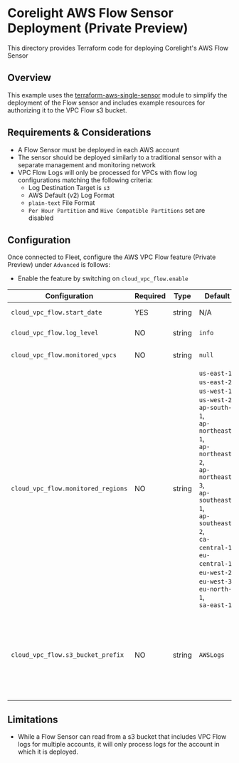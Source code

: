 # Corelight AWS Flow Sensor Deployment (Private Preview)

This directory provides Terraform code for deploying Corelight's AWS Flow Sensor

## Overview

This example uses the [terraform-aws-single-sensor](https://github.com/corelight/terraform-aws-single-sensor) module 
to simplify the deployment of the Flow sensor and includes example resources for authorizing it to the VPC Flow s3 bucket.

## Requirements & Considerations
* A Flow Sensor must be deployed in each AWS account
* The sensor should be deployed similarly to a traditional sensor with a separate management and monitoring network
* VPC Flow Logs will only be processed for VPCs with flow log configurations matching the following criteria:
  * Log Destination Target is `s3` 
  * AWS Default (v2) Log Format
  * `plain-text` File Format
  * `Per Hour Partition` and `Hive Compatible Partitions` set are disabled

## Configuration 
Once connected to Fleet, configure the AWS VPC Flow feature (Private Preview) under `Advanced` is follows:
* Enable the feature by switching on `cloud_vpc_flow.enable`

| Configuration                      | Required | Type   | Default                                                                                                                                                                                                                                                                                                     | Purpose                                                                                                                                                                                                                                                                                  | Example                 |
|------------------------------------|----------|--------|-------------------------------------------------------------------------------------------------------------------------------------------------------------------------------------------------------------------------------------------------------------------------------------------------------------|------------------------------------------------------------------------------------------------------------------------------------------------------------------------------------------------------------------------------------------------------------------------------------------|-------------------------|
| `cloud_vpc_flow.start_date`        | YES      | string | N/A                                                                                                                                                                                                                                                                                                         | The AWS date used to begin process logs                                                                                                                                                                                                                                                  | `2025/06/01`            |
| `cloud_vpc_flow.log_level`         | NO       | string | `info`                                                                                                                                                                                                                                                                                                      | The log level of the service                                                                                                                                                                                                                                                             | `debug` to troubleshoot |
| `cloud_vpc_flow.monitored_vpcs`    | NO       | string | `null`                                                                                                                                                                                                                                                                                                      |                                                                                                                                                                                                                                                                                          | `vpc-12345,vpc-54321`   |
| `cloud_vpc_flow.monitored_regions` | NO       | string | `us-east-1`,<br/>`us-east-2`,<br/>`us-west-1`,<br/>`us-west-2`,<br/>`ap-south-1`,<br/>`ap-northeast-1`,<br/>`ap-northeast-2`,<br/>`ap-northeast-3`,<br/>`ap-southeast-1`,<br/>`ap-southeast-2`,<br/>`ca-central-1`,<br/>`eu-central-1`,<br/>`eu-west-2`,<br/>`eu-west-3`,<br/>`eu-north-1`,<br/>`sa-east-1` | Regions to look for VPCs with compatible flow configurations                                                                                                                                                                                                                             | `us-east-1,us-east2`    |
| `cloud_vpc_flow.s3_bucket_prefix`  | NO       | string | `AWSLogs`                                                                                                                                                                                                                                                                                                   | The VPC Flow log configuration allows for the `prefix` to be modified. <br/>In an effort to support custom prefixes, the `cloud_vpc_flow.s3_bucket_prefix`<br/> can be configured with a value if the default `AWSLogs`<br/> prefix has been modified in the VPC Flow log configuration. | `AWSLogs`               |

## Limitations
* While a Flow Sensor can read from a s3 bucket that includes VPC Flow logs for multiple accounts, it will only process
    logs for the account in which it is deployed.

